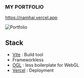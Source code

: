 ### MY PORTFOLIO
https://namhai.vercel.app

![Portfolio](https://user-images.githubusercontent.com/76962312/191399207-9ea906b4-3fea-43ea-8368-043f37090edb.png)

## Stack 

- [Vite](https://vitejs.dev) : Build tool
- Frameworkless
- [OGL](https://oframe.github.io/ogl/examples/?src=point-lighting.html) : less boilerplate for WebGL
- [Vercel](vercel.com/) : Deployment
